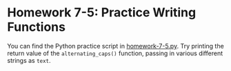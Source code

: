 # Homework 7-5: Practice Writing Functions

You can find the Python practice script in [homework-7-5.py](./homework-7-5.py). Try printing the return value of the `alternating_caps()` function, passing in various different strings as `text`.
